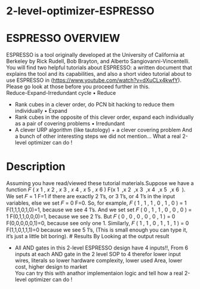 # 2-level-optimizer-ESPRESSO
# ESPRESSO OVERVIEW
ESPRESSO is a tool originally developed at the University of California at Berkeley by Rick Rudell, Bob Brayton, and Alberto Sangiovanni-Vincentelli.
You will find two helpful tutorials about ESPRESSO: a written document that explains the tool and its capabilities, and also a short video tutorial about to use ESPRESSO in (https://www.youtube.com/watch?v=dXuCLx4kwfY). Please go look at those before you proceed further in this.  
Reduce-Expand-Irredundant cycle 
• Reduce 
  - Rank cubes in a clever order, do PCN bit hacking to reduce them individually 
• Expand 
  - Rank cubes in the opposite of this clever order, expand each individually as a pair of covering problems 
• Irredundant                     
  - A clever URP algorithm (like tautology) + a clever covering problem 
And a bunch of other interesting steps we did not mention...
What a real 2-level optimizer can do !
# Description
Assuming you have read/viewed these tutorial materials.Suppose we have a function 𝐹 ( 𝑥 1 , 𝑥 2 , 𝑥 3 , 𝑥 4 , 𝑥 5 , 𝑥 6 ) F(x 1 ​ ,x 2 ​ ,x 3 ​ ,x 4 ​ ,x 5 ​ ,x 6 ​ ). We set 𝐹 = 1 F=1 if there are exactly 2 1’s, or 3 1’s, or 4 1’s in the input variables, else we set 𝐹 = 0 F=0. So, for example, 𝐹 ( 1 , 1 , 1 , 0 , 1 , 0 ) = 1 F(1,1,1,0,1,0)=1, because we see 4 1’s. And we set set 𝐹 ( 0 , 1 , 1 , 0 , 0 , 0 ) = 1 F(0,1,1,0,0,0)=1, because we see 2 1’s. But 𝐹 ( 0 , 0 , 0 , 0 , 0 , 1 ) = 0 F(0,0,0,0,0,1)=0, because see only one 1. Similarly, 𝐹 ( 1 , 1 , 0 , 1 , 1 , 1 ) = 0 F(1,1,0,1,1,1)=0 because we see 5 1’s, (This is small enough you can type it, it’s just a little bit boring).                           # Results
By Looking at the output result
- All AND gates in this 2-level ESPRESSO design have 4 inputs!!, From 6 inputs at each AND gate in the 2 level SOP to 4 therefor lower input wires, literals so lower hardware complexity, lower used Area, lower cost, higher design to market                    
You can try this with anathor implementaion logic and tell how a real 2-level optimizer can do !

                                                                                                    
  
  
  
  
  
  
  
  
  
  
